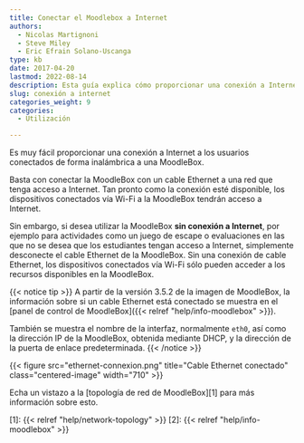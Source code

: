 ```yaml
---
title: Conectar el Moodlebox a Internet
authors:
  - Nicolas Martignoni
  - Steve Miley
  - Eric Efrain Solano-Uscanga
type: kb
date: 2017-04-20
lastmod: 2022-08-14
description: Esta guía explica cómo proporcionar una conexión a Internet a los usuarios conectados vía Wi-Fi a una MoodleBox.
slug: conexión a internet
categories_weight: 9
categories:
  - Utilización

---
```

Es muy fácil proporcionar una conexión a Internet a los usuarios conectados de forma inalámbrica a una MoodleBox.

Basta con conectar la MoodleBox con un cable Ethernet a una red que tenga acceso a Internet. Tan pronto como la conexión esté disponible, los dispositivos conectados vía Wi-Fi a la MoodleBox tendrán acceso a Internet.

Sin embargo, si desea utilizar la MoodleBox __sin conexión a Internet__, por ejemplo para actividades como un juego de escape o evaluaciones en las que no se desea que los estudiantes tengan acceso a Internet, simplemente desconecte el cable Ethernet de la MoodleBox. Sin una conexión de cable Ethernet, los dispositivos conectados vía Wi-Fi sólo pueden acceder a los recursos disponibles en la MoodleBox.

{{< notice tip >}}
A partir de la versión 3.5.2 de la imagen de MoodleBox, la información sobre si un cable Ethernet está conectado se muestra en el [panel de control de MoodleBox]({{< relref "help/info-moodlebox" >}}).

También se muestra el nombre de la interfaz, normalmente `eth0`, así como la dirección IP de la MoodleBox, obtenida mediante DHCP, y la dirección de la puerta de enlace predeterminada.
{{< /notice >}}

{{< figure src="ethernet-connexion.png" title="Cable Ethernet conectado" class="centered-image" width="710" >}}

Echa un vistazo a la [topología de red de MoodleBox][1] para más información sobre esto.

 [1]: {{< relref "help/network-topology" >}}
 [2]: {{< relref "help/info-moodlebox" >}}
